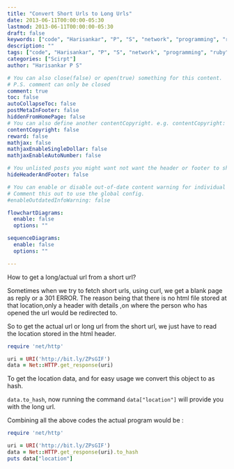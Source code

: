 ```yaml
---
title: "Convert Short Urls to Long Urls"
date: 2013-06-11T00:00:00-05:30
lastmod: 2013-06-11T00:00:00-05:30
draft: false
keywords: ["code", "Harisankar", "P", "S", "network", "programming", "ruby", "ruby 1.9.", "twitter", "url"]
description: ""
tags: ["code", "Harisankar", "P", "S", "network", "programming", "ruby", "ruby 1.9.", "twitter", "url"]
categories: ["Scirpt"]
author: "Harisankar P S"

# You can also close(false) or open(true) something for this content.
# P.S. comment can only be closed
comment: true
toc: false
autoCollapseToc: false
postMetaInFooter: false
hiddenFromHomePage: false
# You can also define another contentCopyright. e.g. contentCopyright: "This is another copyright."
contentCopyright: false
reward: false
mathjax: false
mathjaxEnableSingleDollar: false
mathjaxEnableAutoNumber: false

# You unlisted posts you might want not want the header or footer to show
hideHeaderAndFooter: false

# You can enable or disable out-of-date content warning for individual post.
# Comment this out to use the global config.
#enableOutdatedInfoWarning: false

flowchartDiagrams:
  enable: false
  options: ""

sequenceDiagrams:
  enable: false
  options: ""

---
```


How to get a long/actual url from a short url?

Sometimes when we try to fetch short urls, using curl, we get a blank page as reply or a 301 ERROR. The reason being that there is no html file stored at that location,only a header with details ,on where the person who has opened the url would be redirected to.

So to get the actual url or long url from the short url, we just have to read the location stored in the html header.

<!--more-->

```rb
require 'net/http'

uri = URI('http://bit.ly/ZPsGIF')
data = Net::HTTP.get_response(uri)
```
To get the location data, and for easy usage we convert this object to as hash.

`data.to_hash`, now running the command `data["location"]` will provide you with the long url.

Combining all the above codes the actual program would be :

```rb
require 'net/http'

uri = URI('http://bit.ly/ZPsGIF')
data = Net::HTTP.get_response(uri).to_hash
puts data["location"]
```
